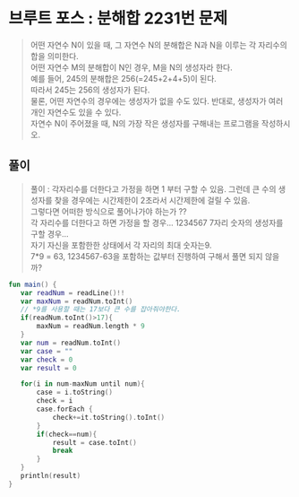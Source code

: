 # 브루트 포스 : 분해합 2231번 문제
> 어떤 자연수 N이 있을 때, 그 자연수 N의 분해합은 N과 N을 이루는 각 자리수의 합을 의미한다.   
> 어떤 자연수 M의 분해합이 N인 경우, M을 N의 생성자라 한다.   
> 예를 들어, 245의 분해합은 256(=245+2+4+5)이 된다.   
> 따라서 245는 256의 생성자가 된다.   
> 물론, 어떤 자연수의 경우에는 생성자가 없을 수도 있다. 반대로, 생성자가 여러 개인 자연수도 있을 수 있다.   
> 자연수 N이 주어졌을 때, N의 가장 작은 생성자를 구해내는 프로그램을 작성하시오.

## 풀이
> 풀이 : 각자리수를 더한다고 가정을 하면 1 부터 구할 수 있음. 그런데 큰 수의 생성자를 찾을 경우에는 시간제한이 2초라서 시간제한에 걸릴 수 있음.   
> 그렇다면 어떠한 방식으로 풀어나가야 하는가 ??   
> 각 자리수를 더한다고 하면 가정을 할 경우... 1234567 7자리 숫자의 생성자를 구할 경우...   
> 자기 자신을 포함한한 상태에서 각 자리의 최대 숫자는9.   
> 7*9 = 63, 1234567-63을 포함하는 값부터 진행하여 구해서 풀면 되지 않을까?

 ```kotlin
fun main() {
    var readNum = readLine()!!
    var maxNum = readNum.toInt()
    // *9를 사용할 때는 17보다 큰 수를 잡아줘야한다.
    if(readNum.toInt()>17){
        maxNum = readNum.length * 9
    }
    var num = readNum.toInt()
    var case = ""
    var check = 0
    var result = 0

    for(i in num-maxNum until num){
        case = i.toString()
        check = i
        case.forEach {
            check+=it.toString().toInt()
        }
        if(check==num){
            result = case.toInt()
            break
        }
    }
    println(result)
}
```
